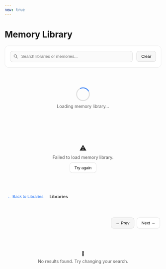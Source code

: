 ```yaml
---
new: true
---
```

# Memory Library

<div id="memory-lib-root" class="ml-prose-container">
  <!-- 工具条 -->
  <div class="ml-card">
    <div class="ml-toolbar">
      <div class="ml-input-wrap">
        <svg class="ml-icon" viewBox="0 0 24 24" aria-hidden="true">
          <path d="M15.5 14h-.79l-.28-.27A6.471 6.471 0 0 0 16 9.5 6.5 6.5 0 1 0 9.5 16c1.61 0 3.09-.59 4.23-1.57l.27.28v.79l5 4.99L20.49 19l-4.99-5zm-6 0C7.01 14 5 11.99 5 9.5S7.01 5 9.5 5 14 7.01 14 9.5 11.99 14 9.5 14z"/>
        </svg>
        <input id="ml-search" placeholder="Search libraries or memories..." />
      </div>
      <button id="ml-clear" class="ml-btn secondary">Clear</button>
    </div>
    <div id="ml-stats" class="ml-stats" hidden>
      <span>Showing <b id="ml-count">0</b> of <b id="ml-total">0</b> <span id="ml-type">items</span></span>
    </div>
  </div>

  <!-- 加载/错误 -->
  <div id="ml-loading" class="ml-loading">
    <div class="ml-spinner" aria-label="Loading"></div>
    <div class="ml-muted">Loading memory library…</div>
  </div>
  <div id="ml-error" class="ml-error" hidden>
    <div class="ml-error-icon">⚠️</div>
    <div class="ml-muted">Failed to load memory library.</div>
    <button id="ml-retry" class="ml-btn">Try again</button>
  </div>

  <!-- 面包屑 -->
  <div id="ml-crumb" class="ml-crumb" hidden>
    <button id="ml-back" class="ml-link">← Back to Libraries</button>
    <div class="ml-crumb-title" id="ml-crumb-title">Libraries</div>
  </div>

  <!-- 列表容器 -->
  <div id="ml-libraries" class="ml-stacked" hidden></div>

  <div id="ml-memories" class="ml-grid" hidden></div>
  <div id="ml-pagination" class="ml-pagination" hidden>
    <div class="ml-page-info">
      <span id="ml-page-range"></span>
    </div>
    <div class="ml-page-controls">
      <button id="ml-prev" class="ml-btn secondary">← Prev</button>
      <button id="ml-next" class="ml-btn">Next →</button>
    </div>
  </div>

  <!-- 空态 -->
  <div id="ml-empty" class="ml-empty" hidden>
    <div class="ml-empty-icon">🔎</div>
    <div class="ml-muted">No results found. Try changing your search.</div>
  </div>
</div>

<!-- 详情弹窗 -->
<dialog id="ml-modal" class="ml-modal">
  <form method="dialog" class="ml-modal-card">
    <div class="ml-modal-header">
      <div>
        <div class="ml-chip" id="ml-modal-lib"></div>
        <div class="ml-chip success" id="ml-modal-score" hidden></div>
      </div>
      <button class="ml-close" aria-label="Close">✕</button>
    </div>

    <div class="ml-modal-section">
      <div class="ml-section-title">When to use</div>
      <div class="ml-code" id="ml-modal-when"></div>
    </div>

    <div class="ml-modal-section">
      <div class="ml-section-title">Memory</div>
      <div class="ml-note" id="ml-modal-content"></div>
    </div>

    <div class="ml-modal-section">
      <div class="ml-section-title">Metadata</div>
      <div class="ml-meta">
        <div><span>Author</span><b id="ml-modal-author"></b></div>
        <div><span>Created</span><b id="ml-modal-created"></b></div>
        <div><span>Memory ID</span><b id="ml-modal-id" class="mono"></b></div>
        <div><span>Workspace</span><b id="ml-modal-ws" class="mono"></b></div>
      </div>
    </div>

    <div class="ml-modal-footer">
      <button class="ml-btn secondary" value="cancel">Close</button>
    </div>
  </form>
</dialog>

<style>
:root {
  --ml-radius: .75rem;
  --ml-gap: 1rem;
  --ml-shadow: 0 6px 24px rgba(0,0,0,.08);
}
.ml-prose-container { display: grid; gap: var(--ml-gap); }
.ml-card {
  background: var(--background, #fff);
  color: var(--foreground, #0a0a0a);
  border: 1px solid var(--border, rgba(0,0,0,.08));
  border-radius: var(--ml-radius);
  padding: 1rem;
  box-shadow: var(--shadow, 0 1px 0 rgba(0,0,0,.02));
}

/* general card/grid */
.ml-grid {
  display: grid;
  gap: var(--ml-gap);
  grid-template-columns: repeat(1, minmax(0,1fr));
}
@media (min-width: 640px){ .ml-grid{ grid-template-columns: repeat(2, minmax(0,1fr)); } }
@media (min-width: 1024px){ .ml-grid{ grid-template-columns: repeat(3, minmax(0,1fr)); } }

/* libraries stacked (categories vertical, libraries 1 per row) */
.ml-stacked { display: grid; gap: 1.25rem; }
.ml-section{ display:grid; gap:.5rem; }
.ml-section h3{ margin:.25rem 0; font-size:1.05rem; font-weight:700; opacity:.85; display:flex; gap:.5rem; align-items:center; }

.ml-card-item{
  background: var(--card, var(--background, #fff));
  border: 1px solid var(--border, rgba(0,0,0,.08));
  border-radius: var(--ml-radius);
  padding: 1rem;
  transition: transform .18s ease, box-shadow .18s ease, border-color .18s ease;
  cursor: pointer;
}
.ml-card-item:hover{
  transform: translateY(-2px);
  box-shadow: var(--ml-shadow);
  border-color: var(--primary, #3b82f6);
}
.ml-card-head{ display:flex; align-items:flex-start; justify-content:space-between; gap:.75rem; margin-bottom:.5rem; }
.ml-card-title{ font-weight: 650; font-size: 1rem; }
.ml-card-sub{ font-size: .85rem; opacity: .7; }
.ml-card-sample{ margin-top:.5rem; font-size:.92rem; line-height:1.5; opacity:.9; display:-webkit-box; -webkit-line-clamp:3; -webkit-box-orient:vertical; overflow:hidden; }
.ml-card-foot{ display:flex; justify-content:space-between; align-items:center; border-top:1px solid var(--border, rgba(0,0,0,.08)); padding-top:.5rem; margin-top:.75rem; font-size:.85rem; opacity:.8; }

/* toolbar */
.ml-toolbar{ display:flex; gap:.75rem; align-items:center; justify-content:space-between; flex-wrap:wrap; }
.ml-input-wrap{ position:relative; flex:1; min-width: 260px; }
.ml-input-wrap input{
  width:100%; padding:.6rem .9rem .6rem 2.2rem; border-radius:.6rem;
  border:1px solid var(--border, rgba(0,0,0,.12));
  background: var(--muted, rgba(0,0,0,.02));
  color: var(--foreground, #0a0a0a);
  outline:none;
}
.ml-input-wrap input:focus{
  border-color: var(--primary, #3b82f6);
  box-shadow: 0 0 0 3px color-mix(in srgb, var(--primary, #3b82f6) 22%, transparent);
  background: var(--background, #fff);
}
.ml-icon{ position:absolute; left:.6rem; top:50%; transform:translateY(-50%); width:1.1rem; height:1.1rem; opacity:.6; }

.ml-btn{
  border:1px solid var(--border, rgba(0,0,0,.12));
  background: var(--accent, var(--background, #fff));
  color: var(--foreground, #0a0a0a);
  padding:.55rem .9rem; border-radius:.55rem; cursor:pointer;
}
.ml-btn.secondary{ background: var(--muted, rgba(0,0,0,.03)); }
.ml-btn:hover{ border-color: var(--primary, #3b82f6); }

/* stats/breadcrumb */
.ml-stats{ margin-top:.5rem; font-size:.9rem; opacity:.8; }
.ml-crumb{ display:flex; align-items:center; gap:.75rem; }
.ml-link{ background:none; border:none; color: var(--primary, #3b82f6); cursor:pointer; padding:.25rem .5rem; border-radius:.4rem; }
.ml-link:hover{ text-decoration: underline; }
.ml-crumb-title{ font-weight:600; opacity:.8; }

/* states */
.ml-loading, .ml-error, .ml-empty{ display:grid; justify-items:center; gap:.5rem; padding:3rem 1rem; }
.ml-spinner{
  width:38px; height:38px; border-radius:999px; border:3px solid color-mix(in srgb, var(--foreground,#000) 12%, transparent);
  border-top-color: var(--primary,#3b82f6); animation: ml-spin 1s linear infinite;
}
@keyframes ml-spin{ to{ transform: rotate(360deg); } }
.ml-muted{ opacity:.7; }
.ml-error-icon{ font-size:1.4rem; }

/* chips */
.ml-chip{ display:inline-block; padding:.25rem .55rem; border-radius:999px; font-size:.78rem;
  background: color-mix(in srgb, var(--primary,#3b82f6) 12%, transparent); color: var(--primary,#3b82f6);
}
.ml-chip.success{
  background: color-mix(in srgb, #16a34a 14%, transparent);
  color: #16a34a;
}
.ml-chip.beta{
  background: color-mix(in srgb, #f59e0b 14%, transparent);
  color: #b45309;
}
.ml-chip.contribute {
  background: color-mix(in srgb, #3b82f6 14%, transparent);
  color: #1d4ed8;
}

/* code/note */
.ml-code{
  font-family: ui-monospace, SFMono-Regular, Menlo, Monaco, Consolas, "Liberation Mono", monospace;
  background: var(--muted, rgba(0,0,0,.04)); border:1px solid var(--border, rgba(0,0,0,.08));
  padding:.75rem; border-radius:.6rem; white-space:pre-wrap;
}
.ml-note{
  background: color-mix(in srgb, #f59e0b 9%, transparent);
  border:1px solid color-mix(in srgb, #f59e0b 28%, transparent);
  padding:.75rem; border-radius:.6rem;
}

/* meta */
.ml-meta{ display:grid; grid-template-columns: repeat(1, minmax(0,1fr)); gap:.5rem; }
@media (min-width: 640px){ .ml-meta{ grid-template-columns: repeat(2, minmax(0,1fr)); } }
.ml-meta > div{ display:flex; justify-content:space-between; align-items:center; padding:.5rem .75rem;
  border:1px dashed var(--border, rgba(0,0,0,.12)); border-radius:.5rem; background: var(--background, #fff);
}
.ml-meta span{ opacity:.7; }
.mono{ font-family: ui-monospace, SFMono-Regular, Menlo, Monaco, Consolas, monospace; }

/* modal */
.ml-modal{ padding:0; border:none; background: transparent; }
.ml-modal[open]{ display:grid; align-items:center; justify-items:center; }
.ml-modal::backdrop{ background: rgba(0,0,0,.45); }
.ml-modal-card{
  width:min(100%, 960px); max-height: 85vh; overflow:auto;
  background: var(--background, #fff); color: var(--foreground,#0a0a0a);
  border:1px solid var(--border, rgba(0,0,0,.1)); border-radius: var(--ml-radius);
  padding: 1rem; box-shadow: var(--ml-shadow);
}
.ml-modal-header{ display:flex; justify-content:space-between; align-items:center; gap:.75rem; margin-bottom:.5rem; }
.ml-close{ border:none; background:none; font-size:1.1rem; cursor:pointer; opacity:.6; }
.ml-close:hover{ opacity:1; }
.ml-modal-section{ display:grid; gap:.35rem; margin-top:.75rem; }
.ml-section-title{ font-weight:650; opacity:.85; }
.ml-modal-footer{ display:flex; justify-content:flex-end; margin-top:1rem; }

/* pagination */
.ml-pagination{
  display:flex; justify-content:space-between; align-items:center;
  padding:.5rem .25rem;
}
.ml-page-controls{ display:flex; gap:.5rem; }
.ml-page-info{ font-size:.9rem; opacity:.8; }
</style>

<script>
(() => {
  // —— State
  let ALL = [];
  let GROUPED = {};
  let VIEW = "libraries"; // "libraries" | "memories"
  let CURR = null;

  // pagination state for memories
  let PAGE = 1;
  const PAGE_SIZE = 30;
  let CURRENT_MEM_LIST = [];

  // —— DOM
  const $ = (id) => document.getElementById(id);
  const elLoading = $("ml-loading");
  const elError = $("ml-error");
  const elRetry = $("ml-retry");
  const elLibraries = $("ml-libraries");
  const elMemories = $("ml-memories");
  const elPagination = $("ml-pagination");
  const elPageRange = $("ml-page-range");
  const elPrev = $("ml-prev");
  const elNext = $("ml-next");
  const elEmpty = $("ml-empty");
  const elSearch = $("ml-search");
  const elClear = $("ml-clear");
  const elStats = $("ml-stats");
  const elCount = $("ml-count");
  const elTotal = $("ml-total");
  const elType = $("ml-type");
  const elCrumb = $("ml-crumb");
  const elBack = $("ml-back");
  const elCrumbTitle = $("ml-crumb-title");
  const dlg = $("ml-modal");

  const mLib = $("ml-modal-lib");
  const mScore = $("ml-modal-score");
  const mWhen = $("ml-modal-when");
  const mCont = $("ml-modal-content");
  const mAuth = $("ml-modal-author");
  const mCreated = $("ml-modal-created");
  const mId = $("ml-modal-id");
  const mWs = $("ml-modal-ws");

  // —— Config：JSONL 文件位于本页同级目录（docs/library/）
  const BASE = "..";

  // —— Categories
  const CATEGORY_MAP = {
    "Academic Datasets": ["appworld", "bfcl_v3"],
    "Finance": ["research_plan", "research_tips"],
    "Medical/Law/Education": [] // header only if empty
  };

  const FILES = Array.from(new Set(
    Object.values(CATEGORY_MAP).flat().map(n => `${n}.jsonl`)
  ));

  // —— Utils
  function show(el){ el.hidden = false; }
  function hide(el){ el.hidden = true; }
  function setLoading(on){
    on ? (show(elLoading), [elError, elLibraries, elMemories, elEmpty, elStats, elCrumb, elPagination].forEach(hide))
       : hide(elLoading);
  }
  function setError(on){ on ? (show(elError), [elLoading].forEach(hide)) : hide(elError); }
  function clampTxt(s, n){ if(!s) return ""; return s.length<=n? s : s.slice(0,n)+"…"; }
  const fmtDate = (t)=> t ? new Date(t).toLocaleDateString() : "Unknown";
  function debounce(fn, ms=250){ let t; return (...a)=>{ clearTimeout(t); t=setTimeout(()=>fn(...a), ms); }; }
  function fileBase(name){ return name.replace(/\.jsonl$/,""); }

  // —— Data Loading
  async function loadAll(){
    setLoading(true); setError(false);
    try{
      const arr = await Promise.all(FILES.map(async f=>{
        try{
          const res = await fetch(`${BASE}/${f}`);
          if(!res.ok) return [];
          const txt = await res.text();
          return txt.split("\n").filter(l=>l.trim()).map(line=>{
            try{
              const obj = JSON.parse(line);
              obj._library = fileBase(f);
              return obj;
            }catch{ return null; }
          }).filter(Boolean);
        }catch{ return []; }
      }));
      ALL = arr.flat();
      if(!ALL.length) throw new Error("no data");
      GROUPED = ALL.reduce((acc,m)=>{
        (acc[m._library] ||= []).push(m);
        return acc;
      }, {});
      renderLibraries();
    }catch(e){
      setError(true);
    }finally{
      setLoading(false);
    }
  }

  // —— Render — Libraries (stacked categories)
  function renderLibraries(){
    VIEW = "libraries"; CURR = null;
    PAGE = 1; CURRENT_MEM_LIST = [];
    hide(elMemories); hide(elEmpty); hide(elPagination); show(elLibraries);
    hide(elCrumb);
    elCrumbTitle.textContent = "Libraries";
    elType.textContent = "libraries";

    const availableLibs = Object.keys(GROUPED);

    const sections = Object.entries(CATEGORY_MAP).map(([cat, prefixes])=>{
      // build libraries list for this category
      const libs = (prefixes || []).filter(p => availableLibs.includes(p));
      const itemsHtml = libs.map(name=>{
        const arr = GROUPED[name];
        const sample = arr[0] || {};
        const sampleText = sample.when_to_use || sample.content || "No description available";
        const author = sample.author || "Unknown";
        return `
          <div class="ml-card-item" data-lib="${name}">
            <div class="ml-card-head">
              <div>
                <div class="ml-card-title">${name}</div>
                <div class="ml-card-sub">${arr.length} memories</div>
              </div>
              <div class="ml-chip">DB</div>
            </div>
            <div class="ml-card-sample">${clampTxt(sampleText, 180)}</div>
            <div class="ml-card-foot">
              <span>👤 ${author}</span>
              <span>View →</span>
            </div>
          </div>
        `;
      }).join("");

      // Category header with Finance (beta) chip
      const betaChip = (cat === "Finance") ? `<span class="ml-chip beta">beta</span>` : "";
      const contributeChip = (cat === "Medical/Law/Education") ? `<span class="ml-chip contribute">Feel free to contribute</span>` : "";

      return `
      <section class="ml-section">
        <h3>${cat} ${betaChip} ${contributeChip}</h3>
        <div class="ml-grid">
          ${itemsHtml}
        </div>
      </section>
      `;
    }).join("");

    elLibraries.innerHTML = sections;

    bindLibraryClicks();

    show(elStats);
    const catsShown = Object.keys(CATEGORY_MAP).length;
    const libsShown = Object.values(CATEGORY_MAP)
  .reduce((acc, prefixes) => acc + prefixes.filter(p => availableLibs.includes(p)).length, 0);
    $("ml-count").textContent = libsShown;
    $("ml-total").textContent = libsShown;
  }

  // —— Render — Memories with Pagination
  function renderMemories(memList){
    VIEW = "memories";
    hide(elLibraries); hide(elEmpty); show(elMemories);
    show(elCrumb);
    elType.textContent = "memories";
    elCrumbTitle.textContent = `Exploring ${CURR}`;

    CURRENT_MEM_LIST = memList || [];
    if(!CURRENT_MEM_LIST.length){
      hide(elMemories); hide(elPagination); show(elEmpty); hide(elStats); return;
    }

    const total = CURRENT_MEM_LIST.length;
    const pages = Math.max(1, Math.ceil(total / PAGE_SIZE));
    if(PAGE > pages) PAGE = pages;

    const startIdx = (PAGE - 1) * PAGE_SIZE;
    const endIdx = Math.min(startIdx + PAGE_SIZE, total);
    const pageItems = CURRENT_MEM_LIST.slice(startIdx, endIdx);

    elMemories.innerHTML = pageItems.map((m,idxOnPage)=>`
      <div class="ml-card-item" data-idx="${startIdx + idxOnPage}">
        <div class="ml-card-head">
          <div class="ml-chip">${m._library}</div>
          ${("score" in m && m.score !== null && m.score !== undefined) ? `<div class="ml-chip success">Score: ${m.score}</div>` : ""}
        </div>
        <div class="ml-card-sample"><b>When to use:</b> ${clampTxt(m.when_to_use || "No specific guidance provided", 140)}</div>
        <div class="ml-card-foot">
          <span>👤 ${m.author || "Unknown"}</span>
          <span>Details →</span>
        </div>
      </div>
    `).join("");

    // modal binding
    [...elMemories.querySelectorAll(".ml-card-item")].forEach(card=>{
      card.addEventListener("click", ()=>{
        const absIdx = Number(card.getAttribute("data-idx"));
        const m = CURRENT_MEM_LIST[absIdx];
        mLib.textContent = m._library;
        const hasScore = "score" in m && m.score !== null && m.score !== undefined;
        if(hasScore){ mScore.textContent = `Score: ${m.score}`; mScore.hidden = false; } else { mScore.hidden = true; }
        mWhen.textContent = m.when_to_use || "No specific guidance provided";
        mCont.textContent = m.content || "No content available";
        mAuth.textContent = m.author || "Unknown";
        mCreated.textContent = fmtDate(m.time_created);
        mId.textContent = m.memory_id || "N/A";
        mWs.textContent = m.workspace_id || "N/A";
        dlg.showModal();
      });
    });

    // pagination controls
    show(elPagination);
    elPageRange.textContent = `Showing ${startIdx + 1}–${endIdx} of ${total}`;
    elPrev.disabled = PAGE <= 1;
    elNext.disabled = PAGE >= pages;

    elPrev.onclick = ()=>{ if(PAGE > 1){ PAGE--; renderMemories(CURRENT_MEM_LIST); } };
    elNext.onclick = ()=>{ if(PAGE < pages){ PAGE++; renderMemories(CURRENT_MEM_LIST); } };

    show(elStats);
    elCount.textContent = pageItems.length;
    elTotal.textContent = total;
  }

  function bindLibraryClicks(){
    [...elLibraries.querySelectorAll(".ml-card-item[data-lib]")].forEach(card=>{
      card.addEventListener("click", ()=>{
        CURR = card.getAttribute("data-lib");
        PAGE = 1;
        renderMemories(GROUPED[CURR]);
      });
    });
  }

  // —— Search
  function handleSearch(){
    const q = elSearch.value.trim().toLowerCase();
    if(!q){
      if(VIEW==="libraries") renderLibraries();
      else { PAGE = 1; renderMemories(GROUPED[CURR]); }
      return;
    }
    if(VIEW==="libraries"){
      // filter categories if name matches, or any of their libs/memories match
      const availableLibs = Object.keys(GROUPED);
      const filteredEntries = Object.entries(CATEGORY_MAP).filter(([cat, prefixes])=>{
        if(cat.toLowerCase().includes(q)) return true;
        return (prefixes || []).some(name=>{
          if(!availableLibs.includes(name)) return false;
          const arr = GROUPED[name] || [];
          if(name.toLowerCase().includes(q)) return true;
          return arr.some(m =>
            (m.when_to_use||"").toLowerCase().includes(q) ||
            (m.content||"").toLowerCase().includes(q) ||
            (m.author||"").toLowerCase().includes(q)
          );
        });
      });
      const tmp = Object.fromEntries(filteredEntries);
      const backup = {...CATEGORY_MAP};
      Object.keys(CATEGORY_MAP).forEach(k=> delete CATEGORY_MAP[k]);
      Object.assign(CATEGORY_MAP, tmp);
      renderLibraries();
      Object.keys(CATEGORY_MAP).forEach(k=> delete CATEGORY_MAP[k]);
      Object.assign(CATEGORY_MAP, backup);
    }else{
      const arr = GROUPED[CURR] || [];
      const filtered = arr.filter(m =>
        (m.when_to_use||"").toLowerCase().includes(q) ||
        (m.content||"").toLowerCase().includes(q) ||
        (m.author||"").toLowerCase().includes(q)
      );
      PAGE = 1;
      renderMemories(filtered);
    }
  }

  // —— Events
  elRetry?.addEventListener("click", loadAll);
  elBack?.addEventListener("click", ()=> renderLibraries());
  elSearch?.addEventListener("input", debounce(handleSearch, 250));
  elClear?.addEventListener("click", ()=>{
    elSearch.value = ""; handleSearch();
  });

  // —— Init
  document.addEventListener("DOMContentLoaded", loadAll);
})();
</script>